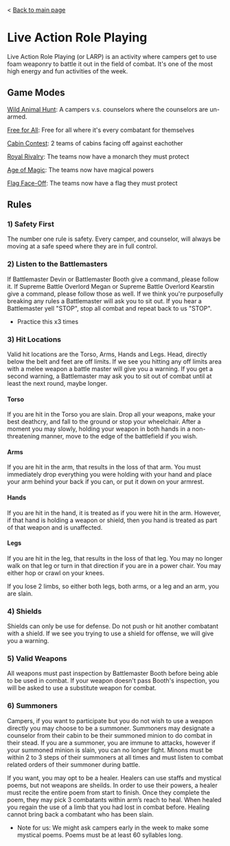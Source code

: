 < [Back to main page](../../README.md)

# Live Action Role Playing
Live Action Role Playing (or LARP) is an activity where campers get to use foam weaponry to battle it out in the field of combat. It's one of the most high energy and fun activities of the week.

## Game Modes

[Wild Animal Hunt](modes.md/#wild-animal-hunt): A campers v.s. counselors where the counselors are un-armed.

[Free for All](modes.md/#free-for-all): Free for all where it's every combatant for themselves

[Cabin Contest](modes.md/#cabin-contest): 2 teams of cabins facing off against eachother

[Royal Rivalry](modes.md/#royal-rivalry): The teams now have a monarch they must protect

[Age of Magic](modes.md/#age-of-magic): The teams now have magical powers

[Flag Face-Off](modes.md/#flag-face-off): The teams now have a flag they must protect

## Rules

### 1) Safety First
The number one rule is safety. Every camper, and counselor, will always be moving at a safe speed where they are in full control.

### 2) Listen to the Battlemasters
If Battlemaster Devin or Battlemaster Booth give a command, please follow it. If Supreme Battle Overlord Megan or Supreme Battle Overlord Kearstin give a command, please follow those as well. If we think you're purposefully breaking any rules a Battlemaster will ask you to sit out. If you hear a Battlemaster yell "STOP", stop all combat and repeat back to us "STOP".

- Practice this x3 times

### 3) Hit Locations
Valid hit locations are the Torso, Arms, Hands and Legs. Head, directly below the belt and feet are off limits. If we see you hitting any off limits area with a melee weapon a battle master will give you a warning. If you get a second warning, a Battlemaster may ask you to sit out of combat until at least the next round, maybe longer. 

#### Torso
If you are hit in the Torso you are slain. Drop all your weapons, make your best deathcry, and fall to the ground or stop your wheelchair. After a moment you may slowly, holding your weapon in both hands in a non-threatening manner, move to the edge of the battlefield if you wish.

#### Arms
If you are hit in the arm, that results in the loss of that arm. You must immediately drop everything you were holding with your hand and place your arm behind your back if you can, or put it down on your armrest.

#### Hands
If you are hit in the hand, it is treated as if you were hit in the arm. However, if that hand is holding a weapon or shield, then you hand is treated as part of that weapon and is unaffected.

#### Legs
If you are hit in the leg, that results in the loss of that leg. You may no longer walk on that leg or turn in that direction if you are in a power chair. You may either hop or crawl on your knees.

If you lose 2 limbs, so either both legs, both arms, or a leg and an arm, you are slain. 

### 4) Shields
Shields can only be use for defense. Do not push or hit another combatant with a shield. If we see you trying to use a shield for offense, we will give you a warning.

### 5) Valid Weapons
All weapons must past inspection by Battlemaster Booth before being able to be used in combat. If your weapon doesn't pass Booth's inspection, you will be asked to use a substitute weapon for combat.

### 6) Summoners
Campers, if you want to participate but you do not wish to use a weapon directly you may choose to be a summoner. Summoners may designate a counselor from their cabin to be their summoned minion to do combat in their stead. If you are a summoner, you are immune to attacks, however if your summoned minion is slain, you can no longer fight. Minons must be within 2 to 3 steps of their summoners at all times and must listen to combat related orders of their summoner during battle.

If you want, you may opt to be a healer. Healers can use staffs and mystical poems, but not weapons are sheilds. In order to use their powers, a healer must recite the entire poem from start to finish. Once they complete the poem, they may pick 3 combatants within arm’s reach to heal. When healed you regain the use of a limb that you had lost in combat before. Healing cannot bring back a combatant who has been slain.

- Note for us: We might ask campers early in the week to make some mystical poems. Poems must be at least 60 syllables long.
